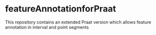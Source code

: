 # featureAnnotationforPraat
This repository contains an extended Praat version which allows feature annotation in interval and point segments
